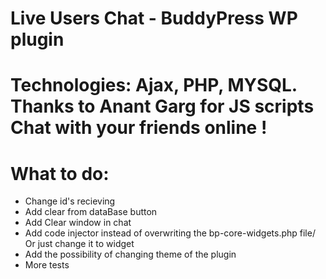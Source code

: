 Live Users Chat - BuddyPress WP plugin
===============
Technologies:
 Ajax, PHP, MYSQL.
 Thanks to Anant Garg for JS scripts
Chat with your friends online ! 
===============
What to do:
===============
- Change id's recieving
- Add clear from dataBase button
- Add Clear window in chat
- Add code injector instead of overwriting the bp-core-widgets.php file/ Or just change it to widget
- Add the possibility of changing theme of the plugin
- More tests
